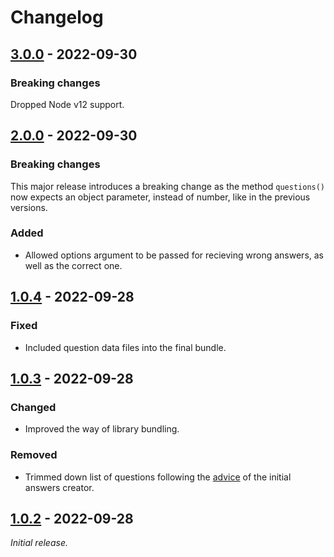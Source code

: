 # Changelog

## [3.0.0](https://github.com/MilosPaunovic/questionnaire/compare/2.0.0...3.0.0) - 2022-09-30

### Breaking changes

Dropped Node v12 support.

## [2.0.0](https://github.com/MilosPaunovic/questionnaire/compare/1.0.4...2.0.0) - 2022-09-30

### Breaking changes

This major release introduces a breaking change as the method `questions()` now expects an object parameter, instead of number, like in the previous versions.

### Added

* Allowed options argument to be passed for recieving wrong answers, as well as the correct one. 

## [1.0.4](https://github.com/MilosPaunovic/questionnaire/compare/1.0.3...1.0.4) - 2022-09-28

### Fixed

* Included question data files into the final bundle.

## [1.0.3](https://github.com/MilosPaunovic/questionnaire/compare/1.0.2...1.0.3) - 2022-09-28

### Changed

* Improved the way of library bundling.

### Removed

* Trimmed down list of questions following the [advice](https://www.linkedin.com/feed/update/urn:li:activity:6980753295447330816?commentUrn=urn%3Ali%3Acomment%3A%28activity%3A6980753295447330816%2C6980847167380803586%29) of the initial answers creator.

## [1.0.2](https://github.com/MilosPaunovic/questionnaire/commits/1.0.2) - 2022-09-28

_Initial release._
